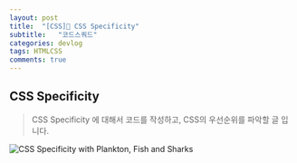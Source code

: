 ```yaml
---
layout: post
title:  "[CSS] CSS Specificity"
subtitle:   "코드스쿼드"
categories: devlog
tags: HTMLCSS
comments: true
---
```


## CSS Specificity

> CSS Specificity 에 대해서 코드를 작성하고, CSS의 우선순위를 파악할 글 입니다.

![CSS Specificity with Plankton, Fish and Sharks](https://i.imgur.com/YMr3mGc.png)















































